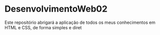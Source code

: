 # DesenvolvimentoWeb02
Este repositório abrigará a aplicação de todos os meus conhecimentos em HTML e CSS, de forma simples e diret
